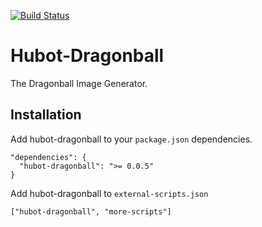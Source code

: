 [![Build Status](https://travis-ci.org/mariansollmann/hubot-dragonball.png?branch=master)](https://travis-ci.org/mariansollmann/hubot-dragonball)

# Hubot-Dragonball

The Dragonball Image Generator.

## Installation

Add hubot-dragonball to your `package.json` dependencies.

```
"dependencies": {
  "hubot-dragonball": ">= 0.0.5"
}
```


Add hubot-dragonball to `external-scripts.json`
```
["hubot-dragonball", "more-scripts"]
```
